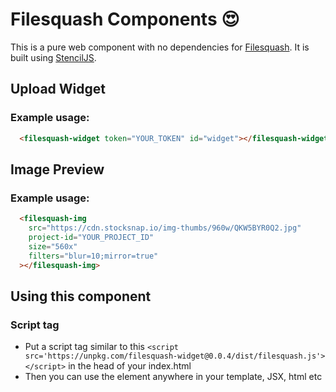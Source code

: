 # Filesquash Components 😍

This is a pure web component with no dependencies for [Filesquash](https://filesquash.io). It is built using [StencilJS](https://stenciljs.com).

## Upload Widget

### Example usage:

```html
  <filesquash-widget token="YOUR_TOKEN" id="widget"></filesquash-widget>
```

## Image Preview

### Example usage:

```html
  <filesquash-img
    src="https://cdn.stocksnap.io/img-thumbs/960w/QKW5BYR0Q2.jpg"
    project-id="YOUR_PROJECT_ID"
    size="560x"
    filters="blur=10;mirror=true"
  ></filesquash-img>
```

## Using this component

### Script tag

- Put a script tag similar to this `<script src='https://unpkg.com/filesquash-widget@0.0.4/dist/filesquash.js'></script>` in the head of your index.html
- Then you can use the element anywhere in your template, JSX, html etc
